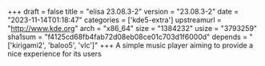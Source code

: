 +++
draft = false
title = "elisa 23.08.3-2"
version = "23.08.3-2"
date = "2023-11-14T01:18:47"
categories = ['kde5-extra']
upstreamurl = "http://www.kde.org"
arch = "x86_64"
size = "1384232"
usize = "3793259"
sha1sum = "f4125cd68fb4fab72d08eb08ce01c703d1f6000d"
depends = "['kirigami2', 'baloo5', 'vlc']"
+++
A simple music player aiming to provide a nice experience for its users